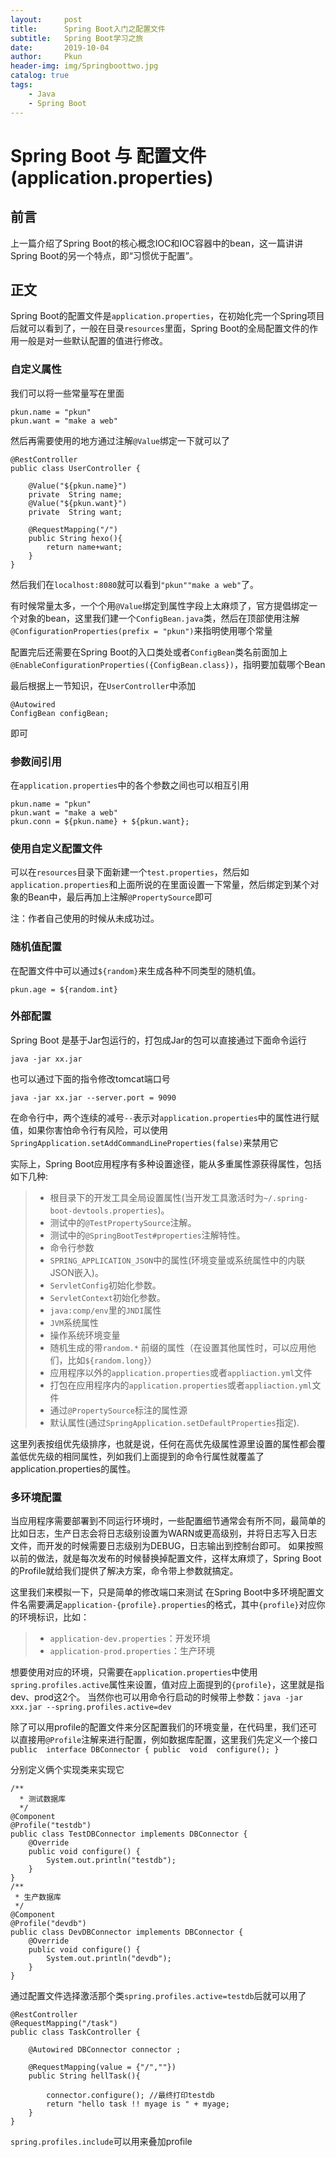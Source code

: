 ```yaml
---
layout:     post
title:      Spring Boot入门之配置文件
subtitle:   Spring Boot学习之旅
date:       2019-10-04
author:     Pkun
header-img: img/Springboottwo.jpg
catalog: true
tags:
    - Java
    - Spring Boot
---
```



# Spring Boot 与 配置文件(application.properties)

## 前言

上一篇介绍了Spring Boot的核心概念IOC和IOC容器中的bean，这一篇讲讲Spring Boot的另一个特点，即“习惯优于配置”。

## 正文

Spring Boot的配置文件是`application.properties`，在初始化完一个Spring项目后就可以看到了，一般在目录`resources`里面，Spring Boot的全局配置文件的作用一般是对一些默认配置的值进行修改。

### 自定义属性

我们可以将一些常量写在里面

```
pkun.name = "pkun"
pkun.want = "make a web"
```

然后再需要使用的地方通过注解`@Value`绑定一下就可以了

```
@RestController
public class UserController {

    @Value("${pkun.name}")
    private  String name;
    @Value("${pkun.want}")
    private  String want;

    @RequestMapping("/")
    public String hexo(){
        return name+want;
    }
}
```

然后我们在`localhost:8080`就可以看到`"pkun""make a web"`了。

有时候常量太多，一个个用`@Value`绑定到属性字段上太麻烦了，官方提倡绑定一个对象的bean，这里我们建一个`ConfigBean.java`类，然后在顶部使用注解`@ConfigurationProperties(prefix = "pkun")`来指明使用哪个常量

配置完后还需要在Spring Boot的入口类处或者`ConfigBean`类名前面加上`@EnableConfigurationProperties({ConfigBean.class})`，指明要加载哪个Bean

最后根据上一节知识，在`UserController`中添加
```
@Autowired
ConfigBean configBean;
```
即可

### 参数间引用
在`application.properties`中的各个参数之间也可以相互引用
```
pkun.name = "pkun"
pkun.want = "make a web"
pkun.conn = ${pkun.name} + ${pkun.want};
```

### 使用自定义配置文件

可以在`resources`目录下面新建一个`test.properties`，然后如`application.properties`和上面所说的在里面设置一下常量，然后绑定到某个对象的Bean中，最后再加上注解`@PropertySource`即可

注：作者自己使用的时候从未成功过。


### 随机值配置
在配置文件中可以通过`${random}`来生成各种不同类型的随机值。

```
pkun.age = ${random.int}
```

### 外部配置

Spring Boot 是基于Jar包运行的，打包成Jar的包可以直接通过下面命令运行
```
java -jar xx.jar
```
也可以通过下面的指令修改tomcat端口号
```
java -jar xx.jar --server.port = 9090
```

在命令行中，两个连续的减号`--`表示对`application.properties`中的属性进行赋值，如果你害怕命令行有风险，可以使用`SpringApplication.setAddCommandLineProperties(false)`来禁用它


实际上，Spring Boot应用程序有多种设置途径，能从多重属性源获得属性，包括如下几种:
>- 根目录下的开发工具全局设置属性(当开发工具激活时为`~/.spring-boot-devtools.properties`)。
>- 测试中的`@TestPropertySource`注解。
>- 测试中的`@SpringBootTest#properties`注解特性。
>- 命令行参数
>- `SPRING_APPLICATION_JSON`中的属性(环境变量或系统属性中的内联JSON嵌入)。
>- `ServletConfig`初始化参数。
>- `ServletContext`初始化参数。
>- `java:comp/env`里的`JNDI`属性
>- `JVM`系统属性
>- 操作系统环境变量
>- 随机生成的带`random.*` 前缀的属性（在设置其他属性时，可以应用他们，比如`${random.long}`）
>- 应用程序以外的`application.properties`或者`appliaction.yml`文件
>- 打包在应用程序内的`application.properties`或者`appliaction.yml`文件
>- 通过`@PropertySource`标注的属性源
>- 默认属性(通过`SpringApplication.setDefaultProperties`指定).

这里列表按组优先级排序，也就是说，任何在高优先级属性源里设置的属性都会覆盖低优先级的相同属性，列如我们上面提到的命令行属性就覆盖了application.properties的属性。

### 多环境配置

当应用程序需要部署到不同运行环境时，一些配置细节通常会有所不同，最简单的比如日志，生产日志会将日志级别设置为WARN或更高级别，并将日志写入日志文件，而开发的时候需要日志级别为DEBUG，日志输出到控制台即可。
如果按照以前的做法，就是每次发布的时候替换掉配置文件，这样太麻烦了，Spring Boot的Profile就给我们提供了解决方案，命令带上参数就搞定。

这里我们来模拟一下，只是简单的修改端口来测试
在Spring Boot中多环境配置文件名需要满足`application-{profile}.properties`的格式，其中`{profile}`对应你的环境标识，比如：

>- `application-dev.properties`：开发环境
>- `application-prod.properties`：生产环境

想要使用对应的环境，只需要在`application.properties`中使用`spring.profiles.active`属性来设置，值对应上面提到的`{profile}`，这里就是指dev、prod这2个。
当然你也可以用命令行启动的时候带上参数：`java -jar xxx.jar --spring.profiles.active=dev`

除了可以用profile的配置文件来分区配置我们的环境变量，在代码里，我们还可以直接用`@Profile`注解来进行配置，例如数据库配置，这里我们先定义一个接口`public  interface DBConnector { public  void  configure(); }`

分别定义俩个实现类来实现它
```
/**
  * 测试数据库
  */
@Component
@Profile("testdb")
public class TestDBConnector implements DBConnector {
    @Override
    public void configure() {
        System.out.println("testdb");
    }
}
/**
 * 生产数据库
 */
@Component
@Profile("devdb")
public class DevDBConnector implements DBConnector {
    @Override
    public void configure() {
        System.out.println("devdb");
    }
}
```
通过配置文件选择激活那个类`spring.profiles.active=testdb`后就可以用了

```
@RestController
@RequestMapping("/task")
public class TaskController {

    @Autowired DBConnector connector ;

    @RequestMapping(value = {"/",""})
    public String hellTask(){

        connector.configure(); //最终打印testdb     
        return "hello task !! myage is " + myage;
    }
}
```

`spring.profiles.include`可以用来叠加profile